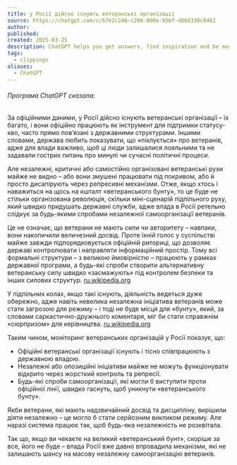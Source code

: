 ```yaml
---
title: у Росії дійсно існують ветеранські організації
source: https://chatgpt.com/c/67e2c246-c208-800e-956f-d86d330c8462
author: 
published: 
created: 2025-03-25
description: ChatGPT helps you get answers, find inspiration and be more productive. It is free to use and easy to try. Just ask and ChatGPT can help with writing, learning, brainstorming and more.
tags:
  - clippings
aliases:
  - ChatGPT
---
```

###### Програма ChatGPT сказала:

За офіційними даними, у Росії дійсно існують ветеранські організації – їх багато, і вони офіційно працюють як інструмент для підтримки статусу-кво, часто прямо пов’язані з державними структурами. Іншими словами, держава любить показувати, що «піклується» про ветеранів, адже для влади важливо, щоб ці люди залишалися лояльними та не задавали гострих питань про минулі чи сучасні політичні процеси.

Але незалежні, критичні або самостійно організовані ветеранські рухи майже не видно – або вони змушені працювати під покривом, або й просто дисапірують через репресивні механізми. Отже, якщо хтось і наважиться на щось на кшталт «ветеранського бунту», то це буде не стільки організована революція, скільки міні-сценарій підпільного руху, який швидко придушать державні служби, адже влада в Росії ретельно слідкує за будь-якими спробами незалежної самоорганізації ветеранів.

Це не означає, що ветерани не мають сили чи авторитету – навпаки, вони накопичили величезний досвід. Проте їхній голос у суспільстві майже завжди підпорядковується офіційній риториці, що дозволяє державі контролювати і направляти інформаційний простір. Тому всі формальні структури – з великою ймовірністю – працюють у рамках державної програми, а будь-які спроби створити альтернативну ветеранську силу швидко «засмажують» під контролем безпеки та інших силових структур. [ru.wikipedia.org](https://ru.wikipedia.org/wiki/%D0%92%D1%81%D0%B5%D1%80%D0%BE%D1%81%D1%81%D0%B8%D0%B9%D1%81%D0%BA%D0%B0%D1%8F_%D0%BE%D0%B1%D1%89%D0%B5%D1%81%D1%82%D0%B2%D0%B5%D0%BD%D0%BD%D0%B0%D1%8F_%D0%BE%D1%80%D0%B3%D0%B0%D0%BD%D0%B8%D0%B7%D0%B0%D1%86%D0%B8%D1%8F_%D0%B2%D0%B5%D1%82%D0%B5%D1%80%D0%B0%D0%BD%D0%BE%D0%B2_%28%D0%BF%D0%B5%D0%BD%D1%81%D0%B8%D0%BE%D0%BD%D0%B5%D1%80%D0%BE%D0%B2%29_%D0%B2%D0%BE%D0%B9%D0%BD%D1%8B%2C_%D1%82%D1%80%D1%83%D0%B4%D0%B0%2C_%D0%92%D0%BE%D0%BE%D1%80%D1%83%D0%B6%D1%91%D0%BD%D0%BD%D1%8B%D1%85_%D0%A1%D0%B8%D0%BB_%D0%B8_%D0%BF%D1%80%D0%B0%D0%B2%D0%BE%D0%BE%D1%85%D1%80%D0%B0%D0%BD%D0%B8%D1%82%D0%B5%D0%BB%D1%8C%D0%BD%D1%8B%D1%85_%D0%BE%D1%80%D0%B3%D0%B0%D0%BD%D0%BE%D0%B2)

У підпільних колах, якщо такі існують, діяльність ведеться дуже обережно, адже навіть невелика незалежна ініціатива ветеранів може стати загрозою для режиму – і тоді не буде місця для «бунту», який, за словами саркастично-дружнього коментаря, міг би стати справжнім «сюрпризом» для керівництва. [ru.wikipedia.org](https://ru.wikipedia.org/wiki/%D0%92%D0%B5%D1%82%D0%B5%D1%80%D0%B0%D0%BD%D1%81%D0%BA%D0%B8%D0%B5_%D0%BE%D1%80%D0%B3%D0%B0%D0%BD%D0%B8%D0%B7%D0%B0%D1%86%D0%B8%D0%B8_%D0%A0%D0%BE%D1%81%D1%81%D0%B8%D0%B8)

Таким чином, моніторинг ветеранських організацій у Росії показує, що:

- Офіційні ветеранські організації існують і тісно співпрацюють з державною владою.
- Незалежні або опозиційні ініціативи майже не можуть функціонувати відкрито через жорсткий контроль та репресії.
- Будь-які спроби самоорганізації, які могли б виступити проти офіційної лінії, швидко гаснуть, щоб уникнути «ветеранського бунту».

Якби ветерани, які мають надзвичайний досвід та дисципліну, вирішили діяти незалежно – це могло б стати серйозним викликом режиму. Але наразі система працює так, щоб будь-яка незалежність не розквітала.

Так що, якщо ви чекаєте на великий «ветеранський бунт», скоріше за все, його не буде – влада Росії вже давно впровадила механізми, які не залишають шансу на масову незалежну самоорганізацію ветеранів.